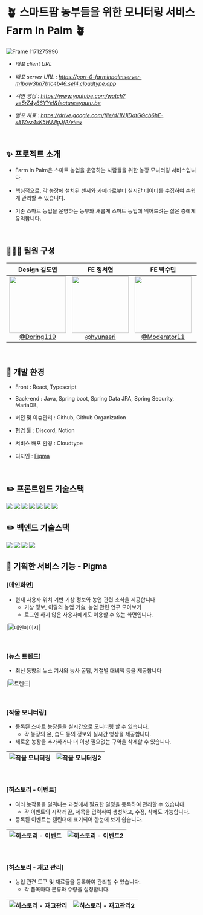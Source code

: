 # 🪴 스마트팜 농부들을 위한 모니터링 서비스 Farm In Palm 🪴

![Frame 1171275996](https://github.com/user-attachments/assets/fdf74b6a-d895-41e4-9efd-2dee597a925a)

-   _배포 client URL_

-   _배포 server URL : https://port-0-farminpalmserver-m1bow3hn7b1c4b46.sel4.cloudtype.app_

-   _시연 영상 : https://www.youtube.com/watch?v=5rZ4y66YYeI&feature=youtu.be_
   
-   _발표 자료 : https://drive.google.com/file/d/1N1jDdtGGcb6hE-s81Zvz4sK5HJJlgJfA/view_
<br>

## ✨ 프로젝트 소개

-   Farm In Palm은 스마트 농업을 운영하는 사람들을 위한 농장 모니터링 서비스입니다.

-   핵심적으로, 각 농장에 설치된 센서와 카메라로부터 실시간 데이터를 수집하여 손쉽게 관리할 수 있습니다.

-   기존 스마트 농업을 운영하는 농부와 새롭게 스마트 농업에 뛰어드려는 젊은 층에게 유익합니다.

<br>

## 🧑🏻‍💻 팀원 구성

<div align="center">

|                                                            **Design 김도연**                                                            |                                                            **FE 정서현**                                                             |                                                               **FE 박수민**                                                                |                                                                 **BE 김준형**                                                                  |                                                              **BE 오성식**                                                               |
| :-------------------------------------------------------------------------------------------------------------------------------------: | :----------------------------------------------------------------------------------------------------------------------------------: | :----------------------------------------------------------------------------------------------------------------------------------------: | :--------------------------------------------------------------------------------------------------------------------------------------------: | :--------------------------------------------------------------------------------------------------------------------------------------: |
| [<img src="https://avatars.githubusercontent.com/u/187283797?v=4" height=150 width=150> <br/> @Doring119](https://github.com/Doring119) | [<img src="https://avatars.githubusercontent.com/u/75007741?v=4" height=150 width=150> <br/> @hyunaeri](https://github.com/hyunaeri) | [<img src="https://avatars.githubusercontent.com/u/65269430?v=4" height=150 width=150> <br/> @Moderator11](https://github.com/Moderator11) | [<img src="https://avatars.githubusercontent.com/u/80797496?v=4" height=150 width=150> <br/> @junhyung85920](https://github.com/junhyung85920) | [<img src="https://avatars.githubusercontent.com/u/80496872?v=4" height=150 width=150> <br/> @OreoFlavor](https://github.com/OreoFlavor) |

</div>

<br>

## 🔧 개발 환경

-   Front : React, Typescript

-   Back-end : Java, Spring boot, Spring Data JPA, Spring Security, MariaDB,

-   버전 및 이슈관리 : Github, Github Organization

-   협업 툴 : Discord, Notion

-   서비스 배포 환경 : Cloudtype

-   디자인 : [Figma](https://www.figma.com/design/RulZwY7fkeyYAGQYnc5aF7/GDG-2%ED%8C%80?node-id=0-1&m=dev&t=Z1PWu4YlAAtL93Gj-1)

<br>

## ✏️ 프론트엔드 기술스택

<img src="https://img.shields.io/badge/react-61DAFB?style=for-the-badge&logo=react&logoColor=black"> 
<img src="https://img.shields.io/badge/Typescript-3178C6?style=for-the-badge&logo=Typescript&logoColor=white">
<img src="https://img.shields.io/badge/NPM-%23CB3837.svg?style=for-the-badge&logo=npm&logoColor=white">
<img src="https://img.shields.io/badge/-React%20Query-FF4154?style=for-the-badge&logo=react%20query&logoColor=white">
<img src="https://img.shields.io/badge/Axios-31785F?style=for-the-badge&logo=Axios&logoColor=white">
<img src="https://img.shields.io/badge/Swiper-2d81c6?style=for-the-badge&logo=Swiper&logoColor=white">
<img src="https://img.shields.io/badge/Framer-d7da6b?style=for-the-badge&logo=Framer&logoColor=white">

<br>

## ✏️ 백엔드 기술스택
<img src="https://img.shields.io/badge/springboot-31785F?style=for-the-badge&logo=spring-boot&logoColor=black"> 
<img src="https://img.shields.io/badge/springsecurity-%d7da6b.svg?style=for-the-badge&logo=springsecurity&logoColor=white">
<img src="https://img.shields.io/badge/Java-FF4154?style=for-the-badge&logo=Java&logoColor=white">
<img src="https://img.shields.io/badge/mariadb%20Query-61DAFB?style=for-the-badge&logo=mariadb%20query&logoColor=white">

<br>

## 🔎 기획한 서비스 기능 - Pigma

### [메인화면]

-   현재 사용자 위치 기반 기상 정보와 농업 관련 소식을 제공합니다
    -   기상 정보, 이달의 농업 기술, 농업 관련 연구 모아보기
    -   로그인 하지 않은 사용자에게도 이용할 수 있는 화면입니다.

|![메인페이지](https://github.com/user-attachments/assets/e82ae3c0-04e4-43fd-8a7a-b0607af64836)|

<br>

### [뉴스 트렌드]

-   최신 동향의 뉴스 기사와 농사 꿀팁, 계절별 대비책 등을 제공합니다

|![트렌드](https://github.com/user-attachments/assets/c605a700-46bc-4673-bc10-98d2c98b6749)|

<br>

### [작물 모니터링]

-   등록된 스마트 농장들을 실시간으로 모니터링 할 수 있습니다.
    -   각 농장의 온, 습도 등의 정보와 실시간 영상을 제공합니다.
-   새로운 농장을 추가하거나 더 이상 필요없는 구역을 삭제할 수 있습니다.

| ![작물 모니터링](https://github.com/user-attachments/assets/67acb42d-7cd5-4b08-bd89-af32e34a0874) | ![작물 모니터링2](https://github.com/user-attachments/assets/a529276a-febb-459a-9a02-b439a4ca08f3) |
| ---------------------------------------------------------------------------------------------------------- | ----------------------------------------------------------------------------------------------------------- |

<br>

### [히스토리 - 이벤트]

-   여러 농작물을 일궈내는 과정에서 필요한 일정을 등록하여 관리할 수 있습니다.
    -   각 이벤트의 시작과 끝, 제목을 입력하여 생성하고, 수정, 삭제도 가능합니다.
-   등록된 이벤트는 캘린더에 표기되어 한눈에 보기 쉽습니다.

| ![히스토리 - 이벤트](https://github.com/user-attachments/assets/5afa7eb0-3734-4439-b954-4b7ff5ef66f0) | ![히스토리 - 이벤트2](https://github.com/user-attachments/assets/4a786fbd-4aca-4e45-b622-a01661d73ad7) |
| ------------------------------------------------------------------------------------------------------------- | -------------------------------------------------------------------------------------------------------------- |

<br>

### [히스토리 - 재고 관리]

-   농업 관련 도구 및 재료들을 등록하여 관리할 수 있습니다.
    -   각 품목마다 분류와 수량을 설정합니다.

| ![히스토리 - 재고관리](https://github.com/user-attachments/assets/eafa1538-0259-40fe-8c05-1373e344bcc0) | ![히스토리 - 재고관리2](https://github.com/user-attachments/assets/0892a873-b2ec-4783-8e78-81b7441aa587) |
| ---------------------------------------------------------------------------------------------------------------- | ----------------------------------------------------------------------------------------------------------------- |

<br>
